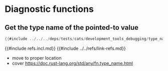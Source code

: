 # Diagnostic functions

## Get the type name of the pointed-to value

```rust
{{#include ../../../deps/tests/cats/development_tools_debugging/type_name_of_val.rs:example}}
```

{{#include refs.incl.md}}
{{#include ../../refs/link-refs.md}}

<div class="hidden">

- move to proper location
- cover https://doc.rust-lang.org/std/any/fn.type_name.html

</div>
